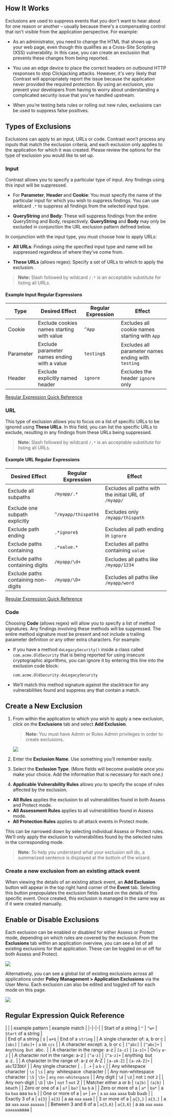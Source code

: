 <!--
title: "Application Exclusions"
description: "Overview of application exclusions in TeamServer"
tags: "Admin policy application exclusions suppress events"
-->

## How It Works 

Exclusions are used to suppress events that you don't want to hear about for one reason or another – usually because there's a compensating control that isn't visible from the application perspective. For example:

* As an administrator, you need to change the HTML that shows up on your web page, even though this qualifies as a Cross-Site Scripting (XSS) vulnerability. In this case, you can create an exclusion that prevents these changes from being reported.

* You use an edge device to place the correct headers on outbound HTTP responses to stop Clickjacking attacks. However, it's very likely that Contrast will appropriately report the issue because the application never provided the required protection. By using an exclusion, you prevent your developers from having to worry about understanding a complicated security issue that you've handled upstream. 

* When you’re testing beta rules or rolling out new rules, exclusions can be used to suppress false positives.

## Types of Exclusions 

Exclusions can apply to an input, URLs or code. Contrast won’t process any inputs that match the exclusion criteria, and each exclusion only applies to the application for which it was created. Please review the options for the type of exclusion you would like to set up. 

### Input 

Contrast allows you to specify a particular type of input. Any findings using this input will be suppressed.

* For **Parameter**, **Header** and **Cookie**: You must specify the name of the particular input for which you wish to suppress findings. You can use wildcard ```.*``` to suppress all findings from the selected input type.

* **QueryString** and **Body**: These will suppress findings from the entire QueryString and Body, respectively.  **QueryString** and **Body** may only be excluded in conjunction the URL exclusion pattern defined below.

In conjunction with the input type, you must choose how to apply URLs:

* **All URLs**: Findings using the specified input type and name will be suppressed regardless of where they’ve come from.

* **These URLs** (allows regex): Specify a set of URLs to which to apply the exclusion. 

>**Note:** Slash followed by wildcard ```/.*``` is an acceptable substitute for listing all URLs.

#### Example Input Regular Expressions

| Type | Desired Effect | Regular Expression | Effect |
|-|-|-|-|
| Cookie | Exclude cookies names starting with value | `^App` | Excludes all cookie names starting with `App` |
| Parameter | Exclude parameter names ending with a value | `testing$` | Excludes all parameter names ending with `testing` |
| Header | Exclude explicitly named header | `ignore` | Excludes the header `ignore` only |

[Regular Expression Quick Reference](#regular-expression-quick-reference)

### URL

This type of exclusion allows you to focus on a list of specific URLs to be ignored using **These URLs**. In this field, you can list the specific URLs to exclude, resulting in any findings from these URLs being suppressed. 

>**Note:** Slash followed by wildcard ```/.*``` is an acceptable substitute for listing all URLs.

#### Example URL Regular Expressions

| Desired Effect | Regular Expression | Effect |
|-|-|-|
| Exclude all subpaths | `/myapp/.*` | Excludes all paths with the initial URL of `/myapp/` |
| Exclude one subpath explicitly | `^/myapp/thispath$` | Excludes only `/myapp/thispath` |
| Exclude path ending | `.*ignore$` | Excludes all path ending in `ignore` |
| Exclude paths containing | `.*value.*` | Excludes all paths containing `value` |
| Exclude paths containing digits | `/myapp/\d+` | Excludes all paths like `/myapp/1234` |
| Exclude paths containing non-digits | `/myapp/\D+` | Excludes all paths like `/myapp/word` |

[Regular Expression Quick Reference](#regular-expression-quick-reference)

### Code

Choosing **Code** (allows regex) will allow you to specify a list of method signatures. Any findings involving these methods will be suppressed. The entire method signature must be present and not include a trailing parameter definition or any other extra characters. For example: 

* If you have a method ```doLegacySecurity()``` inside a class called ```com.acme.OldSecurity``` that is being reported for using insecure cryptographic algorithms, you can ignore it by entering this line into the exclusion code block:

      com.acme.OldSecurity.doLegacySecurity

* We’ll match this method signature against the stacktrace for any vulnerabilities found and suppress any that contain a match.

## Create a New Exclusion

1. From within the application to which you wish to apply a new exclusion, click on the **Exclusions** tab and select **Add Exclusion**. 

   >**Note:** You must have Admin or Rules Admin privileges in order to create exclusions.

   <a href="assets/images/ExclusionsAdd.png" rel="lightbox" title="Adding A New Exclusion"><img class="thumbnail" src="assets/images/ExclusionsAdd.png"/></a>

2. Enter the **Exclusion Name**. Use something you’ll remember easily.
3.	Select the **Exclusion Type**. (More fields will become available once you make your choice. Add the information that is necessary for each one.) 
4.	**Applicable Vulnerability Rules** allows you to specify the scope of rules affected by the exclusion.

 * **All Rules** applies the exclusion to all vulnerabilities found in both Assess and Protect mode. 
 * **All Assessment Rules** applies to all vulnerabilities found in Assess mode.
 * **All Protection Rules** applies to all attack events in Protect mode.

This can be narrowed down by selecting individual Assess or Protect rules. We’ll only apply the exclusion to vulnerabilities found by the selected rules in the corresponding mode.

>**Note:** To help you understand what your exclusion will do, a summarized sentence is displayed at the bottom of the wizard.

### Create a new exclusion from an existing attack event

When viewing the details of an existing attack event, an **Add Exclusion** button will appear in the top right hand corner of the **Event** tab. Selecting this button prepopulates the exclusion fields based on the details of this specific event. Once created, this exclusion is managed in the same way as if it were created manually.

## Enable or Disable Exclusions

Each exclusion can be enabled or disabled for either Assess or Protect mode, depending on which rules are covered by the exclusion. From the **Exclusions** tab within an application overview, you can see a list of all existing exclusions for that application. These can be toggled on or off for both Assess and Protect. 

<a href="assets/images/Application-policy-exclusions-tab.png" rel="lightbox" title="Enable or disable exclusions in an application Policy tab"><img class="thumbnail" src="assets/images/Application-policy-exclusions-tab.png"/></a>

Alternatively, you can see a global list of existing exclusions across all applications under **Policy Management > Application Exclusions** via the User Menu. Each exclusion can also be edited and toggled off for each mode on this page. 

<a href="assets/images/Application-exclusions.png" rel="lightbox" title="Manage exclusions in Policy Management"><img class="thumbnail" src="assets/images/Application-exclusions.png"/></a>

## Regular Expression Quick Reference

| | | example pattern | example match |
|-|-|-|
| Start of a string | `^` | `^w+` | `Start` of a string |  
| End of a string | `$` | `w+$` | End of a `string` |
| A single character of: a, b or c | `[abc]` | `[abc]+` | `a` `bb` `ccc` |
| A character except: a, b or c | `[^abc]` | `[^abc]+` | `Anything `b`ut `abc`.` |
| A character in the range: a-z | `[a-z]` | `[a-z]+` | O`nly` `a`-`z` |
| A character *not* in the range: a-z | `[^a-z]` | `[^a-z]+` | `A`nything<code> </code>but<code> </code>a`-`z`.` |
| A character in the range of: a-z or A-Z | `[a-zA-Z]` | `[a-zA-Z]+` | `abc`123`DEF` |
| Any single character | `.` | `.+` | `a` `b` `c` |
| Any whitespace character | `\s` | `\s` | any<code> </code>whitespace<code> </code>character |
| Any non-whitespace character | `\S` | `\S+` | `any` `non-whitespace` |
| Any digit | `\d` | `\d` | not `1` not `2` |
| Any non-digit | `\D` | `\D+` | `not` 1 `not` 2 |
| Matcher either a or b | <code>(a&#124;b)</code> | <code>(a&#124;b)</code> | `b`e`a`ch |
| Zero or one of a | `a?` | `ba?` | `ba` `b` a |
| Zero or more of a | `a*` | `ba*` | a `ba` `baa` aaa `ba` `b` |
| One or more of a | `a+` | `a+` | `a` `aa` `aaa` `aaaa` b`a`b b`aa`b |
| Exactly 3 of a | `a{3}` | `a{3}` | a aa `aaa` `aaa`a |
| 3 or more of a | `a{3,}` | `a{3,}` | a aa `aaa` `aaaa` `aaaaaa` |
| Between 3 and 6 of a | `a{3,6}` | `a{3,6}` | a aa `aaa` `aaaa` `aaaaaa`aaaa |
